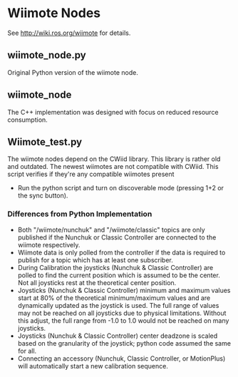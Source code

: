 # Wiimote Nodes

See http://wiki.ros.org/wiimote for details.

## wiimote_node.py

Original Python version of the wiimote node.

## wiimote_node

The C++ implementation was designed with focus on reduced resource consumption.

## Wiimote_test.py
The wiimote nodes depend on the CWiid library. This library is rather old and
outdated. The newest wiimotes are not compatible with CWiid. This script verifies
if they're any compatible wiimotes present

* Run the python script and turn on discoverable mode (pressing 1+2 or the sync button).

### Differences from Python Implementation
* Both "/wiimote/nunchuk" and "/wiimote/classic" topics are only published
if the Nunchuk or Classic Controller are connected to the wiimote respectively.
* Wiimote data is only polled from the controller if the data is required
to publish for a topic which has at least one subscriber.
* During Calibration the joysticks (Nunchuk & Classic Controller) are polled
to find the current position which is assumed to be the center. Not all joysticks
rest at the theoretical center position.
* Joysticks (Nunchuk & Classic Controller) minimum and maximum values start at
80% of the theoretical minimum/maximum values and are dynamically updated as
the joystick is used. The full range of values may not be reached on all joysticks
due to physical limitations. Without this adjust, the full range from -1.0 to 1.0
would not be reached on many joysticks.
* Joysticks (Nunchuk & Classic Controller) center deadzone is scaled based on
the granularity of the joystick; python code assumed the same for all.
* Connecting an accessory (Nunchuk, Classic Controller, or MotionPlus) will
automatically start a new calibration sequence.

